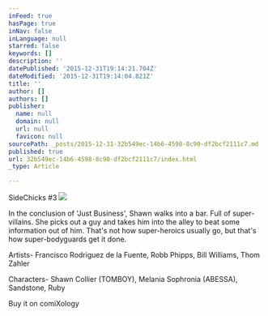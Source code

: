 ```yaml
---
inFeed: true
hasPage: true
inNav: false
inLanguage: null
starred: false
keywords: []
description: ''
datePublished: '2015-12-31T19:14:21.704Z'
dateModified: '2015-12-31T19:14:04.821Z'
title: ''
author: []
authors: []
publisher:
  name: null
  domain: null
  url: null
  favicon: null
sourcePath: _posts/2015-12-31-32b549ec-14b6-4598-8c90-df2bcf2111c7.md
published: true
url: 32b549ec-14b6-4598-8c90-df2bcf2111c7/index.html
_type: Article

---
```

SideChicks \#3
![](https://the-grid-user-content.s3-us-west-2.amazonaws.com/e2d4a614-049e-4362-8d49-8f995f20547f.jpg)

In the conclusion of 'Just Business', Shawn walks into a bar. Full of super-villains. She picks out a guy and takes him into the alley to beat some information out of him. That's not how super-heroics usually go, but that's how super-bodyguards get it done.

Artists- Francisco Rodriguez de la Fuente, Robb Phipps, Bill Williams, Thom Zahler

Characters- Shawn Collier (TOMBOY), Melania Sophronia (ABESSA), Sandstone, Ruby

Buy it on comiXology